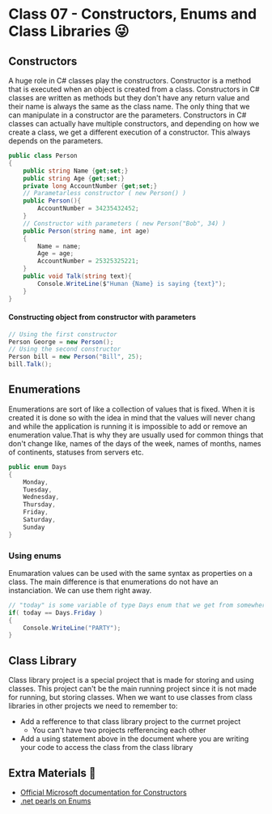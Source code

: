 # Class 07 - Constructors, Enums and Class Libraries 😜

## Constructors
A huge role in C# classes play the constructors. Constructor is a method that is executed when an object is created from a class. Constructors in C# classes are written as methods but they don't have any return value and their name is always the same as the class name. The only thing that we can manipulate in a constructor are the parameters. Constructors in C# classes can actually have multiple constructors, and depending on how we create a class, we get a different execution of a constructor. This always depends on the parameters.
```c#
public class Person
{
	public string Name {get;set;}
	public string Age {get;set;}
	private long AccountNumber {get;set;}
	// Parametarless constructor ( new Person() )
	public Person(){
		AccountNumber = 34235432452;
	}
	// Constructor with parameters ( new Person("Bob", 34) )
	public Person(string name, int age)
	{
		Name = name;
		Age = age;
		AccountNumber = 25325325221;
	}
	public void Talk(string text){
		Console.WriteLine($"Human {Name} is saying {text}");
	}
}
```
#### Constructing object from constructor with parameters
```c#
// Using the first constructor
Person George = new Person();
// Using the second constructor
Person bill = new Person("Bill", 25);
bill.Talk();
```

## Enumerations
Enumerations are sort of like a collection of values that is fixed. When it is created it is done so with the idea in mind that the values will never chang and while the application is running it is impossible to add or remove an enumeration value.That is why they are usually used for common things that don't change like, names of the days of the week, names of months, names of continents, statuses from servers etc.
```c#
public enum Days 
{
	Monday,
	Tuesday,
	Wednesday,
	Thursday,
	Friday,
	Saturday,
	Sunday
}
```
### Using enums
Enumaration values can be used with the same syntax as properties on a class. The main difference is that enumerations do not have an instanciation. We can use them right away.
```c#
// "today" is some variable of type Days enum that we get from somewhere
if( today == Days.Friday )
{
	Console.WriteLine("PARTY");
} 
```

## Class Library
Class library project is a special project that is made for storing and using classes. This project can't be the main running project since it is not made for running, but storing classes. When we want to use classes from class libraries in other projects we need to remember to:
* Add a refference to that class library project to the currnet project
  * You can't have two projects refferencing each other
* Add a using statement above in the document where you are writing your code to access the class from the class library  

## Extra Materials 📘
* [Official Microsoft documentation for Constructors](https://docs.microsoft.com/en-us/dotnet/csharp/programming-guide/classes-and-structs/constructors)
* [.net pearls on Enums](https://www.dotnetperls.com/enum)
